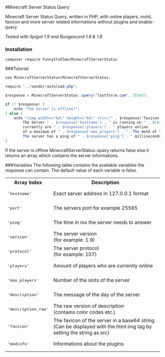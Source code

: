 #Minecraft Server Status Query

Minecraft Server Status Query, written in PHP, with online players, motd, favicon and more server related informations without plugins and enable-query.

*Tested with Spigot 1.9 and Bungeecord 1.9 & 1.8*

### Installation
```
composer require FunnyItsElmo/MinecraftServerStatus
```
###Tutorial
```Java
use MinecraftServerStatus\MinecraftServerStatus;

require '../vendor/autoload.php';

$response = MinecraftServerStatus::query('lostforce.com', 25565);

if (! $response) {
    echo "The Server is offline!";
} else {
    echo "<img width=\"64\" height=\"64\" src=\"" . $response['favicon'] . "\" /> <br>
		The Server " . $response['hostname'] . " is running on " . $response['version'] . " and is online,
		currently are " . $response['players'] . " players online
		of a maximum of " . $response['max_players'] . ". The motd of the server is '" . $response['description'] . "'.
		The server has a ping of " . $response['ping'] . " milliseconds.";
}
```
If the server is offline MinecraftServerStatus::query returns false else it returns an array which contains the server informations.

###Variables
The following table contains the available variables the response can contain. The default value of each variable is false.

<table border="0">
<tr>
<th>Array Index</th>
<th>Description</th>
</tr>
<tr>
<td><pre>'hostname'</pre></td>
<td>Exact server address in 127.0.0.1 format</td>
</tr>
<tr>
<td><pre>'port'</pre></td>
<td>The servers port for example 25565</td>
</tr>
<tr>
<td><pre>'ping'</pre></td>
<td>The time in ms the server needs to answer</td>
</tr>
<tr>
<td><pre>'version'</pre></td>
<td>The server version <br>(for example: 1.9)</td>
</tr>
<tr>
<td><pre>'protocol'</pre></td>
<td>The server protocol <br>(for example: 107)</td>
</tr>
<tr>
<td><pre>'players'</pre></td>
<td>Amount of players who are currently online</td>
</tr>
<tr>
<td><pre>'max_players'</pre></td>
<td>Number of the slots of the server</td>
</tr>
<tr>
<td><pre>'description'</pre></td>
<td>The message of the day of the server </td>
</tr>
<tr>
<td><pre>'description_raw'</pre></td>
<td>The raw version of description <br>(contains color codes etc.)</td>
</tr>
<tr>
<td><pre>'favicon'</pre></td>
<td>The favicon of the server in a base64 string <br>(Can be displayed with the html img tag by setting the string as src)</td>
</tr>
<tr>
<td><pre>'modinfo'</pre></td>
<td>Informations about the plugins</td>
</tr>
</table>



